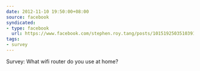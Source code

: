 ```yaml
---
date: 2012-11-10 19:50:00+08:00
source: facebook
syndicated:
- type: facebook
  url: https://www.facebook.com/stephen.roy.tang/posts/10151925035103912
tags:
- survey
---
```


Survey: What wifi router do you use at home?